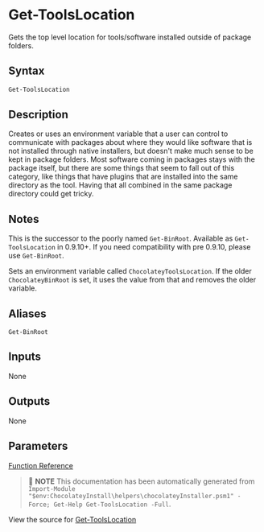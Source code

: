 ﻿---
Order: 100
xref: get-toolslocation
Title: Get-ToolsLocation
Description: Information on Get-ToolsLocation function
RedirectFrom:
  - docs/helpers-get-tools-location
  - docs/helpersgettoolslocation
---

# Get-ToolsLocation

<!-- This documentation is automatically generated from https://github.com/chocolatey/choco/blob/stable/src/chocolatey.resources/helpers/functions/Get-ToolsLocation.ps1 using https://github.com/chocolatey/choco/blob/stable/GenerateDocs.ps1. Contributions are welcome at the original location(s). -->

Gets the top level location for tools/software installed outside of
package folders.

## Syntax

~~~powershell
Get-ToolsLocation
~~~

## Description

Creates or uses an environment variable that a user can control to
communicate with packages about where they would like software that is
not installed through native installers, but doesn't make much sense
to be kept in package folders. Most software coming in packages stays
with the package itself, but there are some things that seem to fall
out of this category, like things that have plugins that are installed
into the same directory as the tool. Having that all combined in the
same package directory could get tricky.

## Notes

This is the successor to the poorly named `Get-BinRoot`. Available as
`Get-ToolsLocation` in 0.9.10+. If you need compatibility with pre
0.9.10, please use `Get-BinRoot`.

Sets an environment variable called `ChocolateyToolsLocation`. If the
older `ChocolateyBinRoot` is set, it uses the value from that and
removes the older variable.

## Aliases

`Get-BinRoot`


## Inputs

None

## Outputs

None

## Parameters
 



[Function Reference](xref:powershell-reference)

> :memo: **NOTE** This documentation has been automatically generated from `Import-Module "$env:ChocolateyInstall\helpers\chocolateyInstaller.psm1" -Force; Get-Help Get-ToolsLocation -Full`.

View the source for [Get-ToolsLocation](https://github.com/chocolatey/choco/blob/stable/src/chocolatey.resources/helpers/functions/Get-ToolsLocation.ps1)
